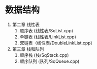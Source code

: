 # 数据结构
1. 第二章 线性表
    1. 顺序表 (线性表/SqList.cpp)
    2. 单链表 (线性表/LinkList.cpp)
    3. 双链表（线性表/DoubleLinkList.cpp）
2. 第三章 栈和队列
    1. 顺序栈 (栈/SqStack.cpp)
    1. 顺序队列 (队列/SqQueue.cpp)